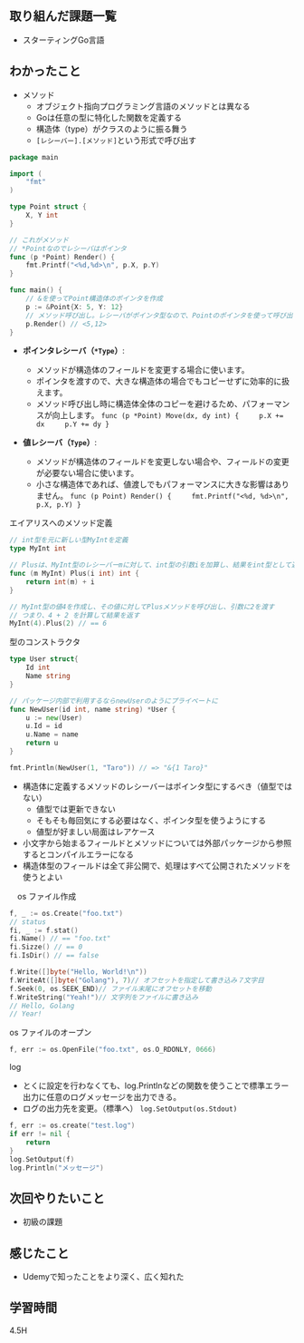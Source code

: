 ## 取り組んだ課題一覧

- スターティングGo言語

## わかったこと


- メソッド
	- オブジェクト指向プログラミング言語のメソッドとは異なる
	- Goは任意の型に特化した関数を定義する
	- 構造体（type）がクラスのように振る舞う
	- `[レシーバー].[メソッド]`という形式で呼び出す
```go
package main

import (
	"fmt"
)

type Point struct {
	X, Y int
}

// これがメソッド
// *Pointなのでレシーバはポインタ
func (p *Point) Render() {
	fmt.Printf("<%d,%d>\n", p.X, p.Y)
}

func main() {
	// &を使ってPoint構造体のポインタを作成
	p := &Point{X: 5, Y: 12}
	// メソッド呼び出し。レシーバがポインタ型なので、Pointのポインタを使って呼び出し
	p.Render() // <5,12>
}

```

- **ポインタレシーバ（`*Type`）**:
    
    - メソッドが構造体のフィールドを変更する場合に使います。
    - ポインタを渡すので、大きな構造体の場合でもコピーせずに効率的に扱えます。
    - メソッド呼び出し時に構造体全体のコピーを避けるため、パフォーマンスが向上します。 
    `func (p *Point) Move(dx, dy int) {     p.X += dx     p.Y += dy }`
    
- **値レシーバ（`Type`）**:    
    - メソッドが構造体のフィールドを変更しない場合や、フィールドの変更が必要ない場合に使います。
    - 小さな構造体であれば、値渡しでもパフォーマンスに大きな影響はありません。
    `func (p Point) Render() {     fmt.Printf("<%d, %d>\n", p.X, p.Y) }`

エイアリスへのメソッド定義
```go
// int型を元に新しい型MyIntを定義
type MyInt int

// Plusは、MyInt型のレシーバーmに対して、int型の引数iを加算し、結果をint型として返すメソッド
func (m MyInt) Plus(i int) int {
	return int(m) + i
}

// MyInt型の値4を作成し、その値に対してPlusメソッドを呼び出し、引数に2を渡す
// つまり、4 + 2 を計算して結果を返す
MyInt(4).Plus(2) // == 6
```

型のコンストラクタ
```go
type User struct{
	Id int
	Name string
}

// パッケージ内部で利用するならnewUserのようにプライベートに
func NewUser(id int, name string) *User {
	u := new(User)
	u.Id = id
	u.Name = name
	return u
}

fmt.Println(NewUser(1, "Taro")) // => "&{1 Taro}"
```

- 構造体に定義するメソッドのレシーバーはポインタ型にするべき（値型ではない）
	- 値型では更新できない
	- そもそも毎回気にする必要はなく、ポインタ型を使うようにする
	- 値型が好ましい局面はレアケース
- 小文字から始まるフィールドとメソッドについては外部パッケージから参照するとコンパイルエラーになる
- 構造体型のフィールドは全て非公開で、処理はすべて公開されたメソッドを使うとよい

　os ファイル作成
```go
f, _ := os.Create("foo.txt")
// status
fi, _ := f.stat()
fi.Name() // == "foo.txt"
fi.Sizze() // == 0
fi.IsDir() // == false

f.Write([]byte("Hello, World!\n"))
f.WriteAt([]byte("Golang"), 7)// オフセットを指定して書き込み７文字目
f.Seek(0, os.SEEK_END)// ファイル末尾にオフセットを移動
f.WriteString("Yeah!")// 文字列をファイルに書き込み
// Hello, Golang
// Year!
```

os ファイルのオープン
```go
f, err := os.OpenFile("foo.txt", os.O_RDONLY, 0666)
```
log
- とくに設定を行わなくても、log.Printlnなどの関数を使うことで標準エラー出力に任意のログメッセージを出力できる。
- ログの出力先を変更。（標準へ）
`log.SetOutput(os.Stdout)`
```go
f, err := os.create("test.log")
if err != nil {
	return
}
log.SetOutput(f)
log.Println("メッセージ")
```


## 次回やりたいこと
- 初級の課題
## 感じたこと
- Udemyで知ったことをより深く、広く知れた

## 学習時間

4.5H